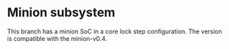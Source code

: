 # Minion subsystem
This branch has a minion SoC in a core lock step configuration. The version is compatible with the minion-v0.4.
